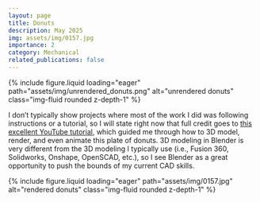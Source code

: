 ```yaml
---
layout: page
title: Donuts
description: May 2025
img: assets/img/0157.jpg
importance: 2
category: Mechanical
related_publications: false
---
```



<div class="row justify-content-center">
    <div class="col-sm-10">
        {% include figure.liquid loading="eager" path="assets/img/unrendered_donuts.png" alt="unrendered donuts" class="img-fluid rounded z-depth-1" %}
    </div>
</div>

I don’t typically show projects where most of the work I did was following instructions or a tutorial, so I will state right now that full credit goes to [this excellent YouTube tutorial](https://www.youtube.com/watch?v=4haAdmHqGOw), which guided me through how to 3D model, render, and even animate this plate of donuts. 3D modeling in Blender is very different from the 3D modeling I typically use (i.e., Fusion 360, Solidworks, Onshape, OpenSCAD, etc.), so I see Blender as a great opportunity to push the bounds of my current CAD skills.

<div class="row justify-content-center">
    <div class="col-sm-10 mt-3">
        {% include figure.liquid loading="eager" path="assets/img/0157.jpg" alt="rendered donuts" class="img-fluid rounded z-depth-1" %}
    </div>
</div>